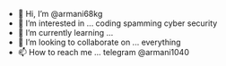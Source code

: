 - 👋 Hi, I’m @armani68kg
- 👀 I’m interested in ... coding spamming cyber security
- 🌱 I’m currently learning ... 
- 💞️ I’m looking to collaborate on ... everything
- 📫 How to reach me ... telegram @armani1040

<!---
armani68kg/armani68kg is a ✨ special ✨ repository because its `README.md` (this file) appears on your GitHub profile.
You can click the Preview link to take a look at your changes.
--->
